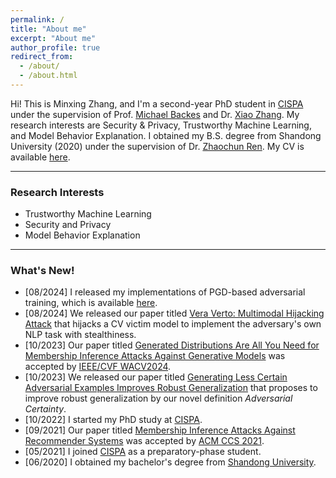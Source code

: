 ```yaml
---
permalink: /
title: "About me"
excerpt: "About me"
author_profile: true
redirect_from: 
  - /about/
  - /about.html
---
```


Hi! This is Minxing Zhang, and I'm a second-year PhD student in [CISPA](https://cispa.de/en) under the supervision of Prof. [Michael Backes](https://cispa.de/en/about/director-page) and Dr. [Xiao Zhang](https://xiao-zhang.net/). My research interests are Security & Privacy, Trustworthy Machine Learning, and Model Behavior Explanation. I obtained my B.S. degree from Shandong University (2020) under the supervision of Dr. [Zhaochun Ren](https://renzhaochun.github.io/).
My CV is available [here](./CV.pdf).

---

### Research Interests

- Trustworthy Machine Learning
- Security and Privacy
- Model Behavior Explanation

---

### What's New!

- [08/2024] I released my implementations of PGD-based adversarial training, which is available [here](https://github.com/minxingzhang/PGD).
- [08/2024] We released our paper titled [Vera Verto: Multimodal Hijacking Attack](https://arxiv.org/abs/2408.00129) that hijacks a CV victim model to implement the adversary's own NLP task with stealthiness.
- [10/2023] Our paper titled [Generated Distributions Are All You Need for Membership Inference Attacks Against Generative Models](https://ieeexplore.ieee.org/document/10484149) was accepted by [IEEE/CVF WACV2024](https://wacv2024.thecvf.com/).
- [10/2023] We released our paper titled [Generating Less Certain Adversarial Examples Improves Robust Generalization](https://arxiv.org/abs/2310.04539) that proposes to improve robust generalization by our novel definition _Adversarial Certainty_.
- [10/2022] I started my PhD study at [CISPA](https://cispa.de/en).
- [09/2021] Our paper titled [Membership Inference Attacks Against Recommender Systems](https://dl.acm.org/doi/10.1145/3460120.3484770) was accepted by [ACM CCS 2021](https://www.sigsac.org/ccs/CCS2021/).
- [05/2021] I joined [CISPA](https://cispa.de/en) as a preparatory-phase student.
- [06/2020] I obtained my bachelor's degree from [Shandong University](https://www.sdu.edu.cn/).
